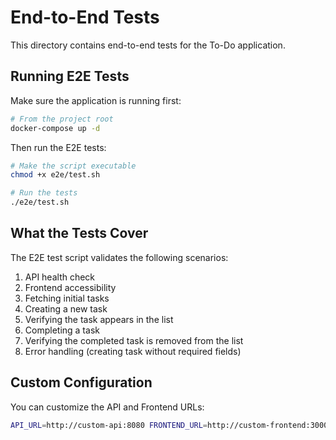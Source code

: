 # End-to-End Tests

This directory contains end-to-end tests for the To-Do application.

## Running E2E Tests

Make sure the application is running first:

```bash
# From the project root
docker-compose up -d
```

Then run the E2E tests:

```bash
# Make the script executable
chmod +x e2e/test.sh

# Run the tests
./e2e/test.sh
```

## What the Tests Cover

The E2E test script validates the following scenarios:

1. API health check
2. Frontend accessibility
3. Fetching initial tasks
4. Creating a new task
5. Verifying the task appears in the list
6. Completing a task
7. Verifying the completed task is removed from the list
8. Error handling (creating task without required fields)

## Custom Configuration

You can customize the API and Frontend URLs:

```bash
API_URL=http://custom-api:8080 FRONTEND_URL=http://custom-frontend:3000 ./e2e/test.sh
```
